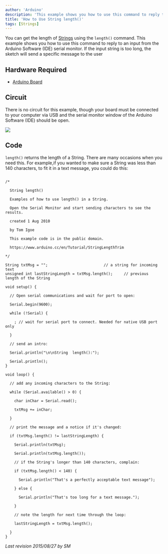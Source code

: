 ```yaml
---
author: 'Arduino'
description: 'This example shows you how to use this command to reply to an input from the Serial Monitor.'
title: 'How to Use String length()'
tags: [Strings]
---
```


You can get the length of [Strings](https://www.arduino.cc/en/Reference/StringObject) using the `length()` command.  This example shows you how to use this command to reply to an input from the Arduino Software (IDE) serial monitor. If the input string is too long, the sketch will send a specific message to the user

## Hardware Required

- [Arduino Board](https://store.arduino.cc/collections/boards-modules)

## Circuit

There is no circuit for this example, though your board must be connected to your computer via USB and the serial monitor window of the Arduino Software (IDE) should be open.

![](assets/circuit.png)


## Code

`length()` returns the length of a String.  There are many occasions when you need this. For example,if you wanted to make sure a String was less than 140 characters, to fit it in a text message, you could do this:

```arduino

/*

  String length()

  Examples of how to use length() in a String.

  Open the Serial Monitor and start sending characters to see the results.

  created 1 Aug 2010

  by Tom Igoe

  This example code is in the public domain.

  https://www.arduino.cc/en/Tutorial/StringLengthTrim

*/

String txtMsg = "";                         // a string for incoming text
unsigned int lastStringLength = txtMsg.length();     // previous length of the String

void setup() {

  // Open serial communications and wait for port to open:

  Serial.begin(9600);

  while (!Serial) {

    ; // wait for serial port to connect. Needed for native USB port only

  }

  // send an intro:

  Serial.println("\n\nString  length():");

  Serial.println();
}

void loop() {

  // add any incoming characters to the String:

  while (Serial.available() > 0) {

    char inChar = Serial.read();

    txtMsg += inChar;

  }

  // print the message and a notice if it's changed:

  if (txtMsg.length() != lastStringLength) {

    Serial.println(txtMsg);

    Serial.println(txtMsg.length());

    // if the String's longer than 140 characters, complain:

    if (txtMsg.length() < 140) {

      Serial.println("That's a perfectly acceptable text message");

    } else {

      Serial.println("That's too long for a text message.");

    }

    // note the length for next time through the loop:

    lastStringLength = txtMsg.length();

  }
}
```


*Last revision 2015/08/27 by SM*